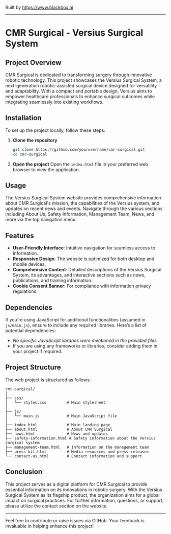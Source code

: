 
Built by https://www.blackbox.ai

---

# CMR Surgical - Versius Surgical System

## Project Overview
CMR Surgical is dedicated to transforming surgery through innovative robotic technology. This project showcases the Versius Surgical System, a next-generation robotic-assisted surgical device designed for versatility and adaptability. With a compact and portable design, Versius aims to empower healthcare professionals to enhance surgical outcomes while integrating seamlessly into existing workflows.

## Installation
To set up the project locally, follow these steps:

1. **Clone the repository**
   ```bash
   git clone https://github.com/yourusername/cmr-surgical.git
   cd cmr-surgical
   ```

2. **Open the project**
   Open the `index.html` file in your preferred web browser to view the application.

## Usage
The Versius Surgical System website provides comprehensive information about CMR Surgical's mission, the capabilities of the Versius system, and updates on recent news and events. Navigate through the various sections including About Us, Safety Information, Management Team, News, and more via the top navigation menu.

## Features
- **User-Friendly Interface**: Intuitive navigation for seamless access to information.
- **Responsive Design**: The website is optimized for both desktop and mobile devices.
- **Comprehensive Content**: Detailed descriptions of the Versius Surgical System, its advantages, and interactive sections such as news, publications, and training information.
- **Cookie Consent Banner**: For compliance with information privacy regulations.

## Dependencies
If you're using JavaScript for additional functionalities (assumed in `js/main.js`), ensure to include any required libraries. Here’s a list of potential dependencies:

- *No specific JavaScript libraries were mentioned in the provided files.* 
- If you are using any frameworks or libraries, consider adding them in your project if required.

## Project Structure
The web project is structured as follows:

```
cmr-surgical/
│
├── css/
│   └── styles.css         # Main stylesheet
│
├── js/
│   └── main.js            # Main JavaScript file
│
├── index.html             # Main landing page
├── about.html             # About CMR Surgical
├── news.html              # News and updates
├── safety-information.html # Safety information about the Versius surgical system
├── management-team.html   # Information on the management team
├── press-kit.html         # Media resources and press releases
└── contact-us.html        # Contact information and support
```

## Conclusion
This project serves as a digital platform for CMR Surgical to provide essential information on its innovations in robotic surgery. With the Versius Surgical System as its flagship product, the organization aims for a global impact on surgical practices. For further information, questions, or support, please utilize the contact section on the website. 

---

Feel free to contribute or raise issues via GitHub. Your feedback is invaluable in helping enhance this project!